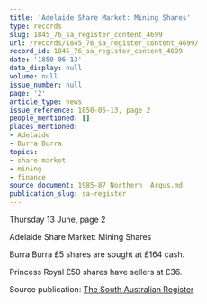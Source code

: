 ```yaml
---
title: 'Adelaide Share Market: Mining Shares'
type: records
slug: 1845_76_sa_register_content_4699
url: /records/1845_76_sa_register_content_4699/
record_id: 1845_76_sa_register_content_4699
date: '1850-06-13'
date_display: null
volume: null
issue_number: null
page: '2'
article_type: news
issue_reference: 1850-06-13, page 2
people_mentioned: []
places_mentioned:
- Adelaide
- Burra Burra
topics:
- share market
- mining
- finance
source_document: 1985-87_Northern__Argus.md
publication_slug: sa-register
---
```


Thursday 13 June, page 2

Adelaide Share Market: Mining Shares

Burra Burra £5 shares are sought at £164 cash.

Princess Royal £50 shares have sellers at £36.

Source publication: [The South Australian Register](/publications/sa-register/)
